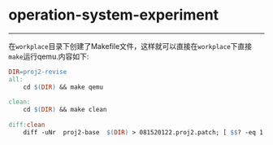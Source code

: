 # operation-system-experiment

---

在`workplace`目录下创建了Makefile文件，这样就可以直接在`workplace`下直接`make`运行qemu.内容如下:

```makefile
DIR=proj2-revise
all:
	cd $(DIR) && make qemu
	
clean:
	cd $(DIR) && make clean
	
diff:clean
	diff -uNr  proj2-base  $(DIR) > 081520122.proj2.patch; [ $$? -eq 1 ]
```